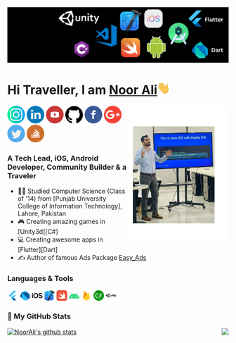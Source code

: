 <img src="https://github.com/nooralibutt/nooralibutt/blob/master/linkedin-banner.png" />

<h1>Hi Traveller, I am <a href="https://www.linkedin.com/in/nooralibutt/">Noor Ali</a><img src="https://raw.githubusercontent.com/ABSphreak/ABSphreak/master/gifs/Hi.gif" width="30px" height="30px"></h1>
<img align='right' src="https://github.com/nooralibutt/nooralibutt/blob/master/dp.png" width="230" />

<a href="https://www.instagram.com/nooralibutt"><img src="https://github.com/nooralibutt/nooralibutt/blob/master/logos/instagram.png" width="40" /></a>
<a href="https://www.linkedin.com/in/nooralibutt"><img src="https://github.com/nooralibutt/nooralibutt/blob/master/logos/linkedin.png" width="40" /></a>
<a href="https://youtube.com/@nooralibutt2690"><img src="https://github.com/nooralibutt/nooralibutt/blob/master/logos/youtube-logo.png" width="40" /></a>
<a href="https://github.com/nooralibutt"><img src="https://github.com/nooralibutt/nooralibutt/blob/master/logos/github-logo.png" width="40" /></a>
<a href="https://www.facebook.com/iamnooralibutt/"><img src="https://github.com/nooralibutt/nooralibutt/blob/master/logos/facebook.png" width="40" /></a>
<a href="mailto:nooralibutt@gmail.com"><img src="https://github.com/nooralibutt/nooralibutt/blob/master/logos/google-plus.png" width="40" /></a>
<a href="https://twitter.com/nooralibutt"><img src="https://github.com/nooralibutt/nooralibutt/blob/master/logos/twitter.png" width="40" /></a>
<a href="https://stackoverflow.com/users/2898708/noor-ali-butt"><img src="https://github.com/nooralibutt/nooralibutt/blob/master/logos/stackoverflow.png" width="40" /></a>

### A Tech Lead, iOS, Android Developer, Community Builder & a Traveler
- 🙋‍♂️ Studied Computer Science (Class of '14) from [Punjab University College of Information Technology], Lahore, Pakistan
- 🎮 Creating amazing games in [Unity3d][C#]
- 💻 Creating awesome apps in [Flutter][Dart]
- ✍️ Author of famous Ads Package [Easy_Ads](https://github.com/nooralibutt/easy-ads)

### Languages & Tools

<code><img width=24px src="https://raw.githubusercontent.com/github/explore/80688e429a7d4ef2fca1e82350fe8e3517d3494d/topics/flutter/flutter.png"></code>
<code><img width=24px src="https://raw.githubusercontent.com/github/explore/80688e429a7d4ef2fca1e82350fe8e3517d3494d/topics/dart/dart.png"></code>
<code><img width=24px src="https://raw.githubusercontent.com/github/explore/80688e429a7d4ef2fca1e82350fe8e3517d3494d/topics/ios/ios.png"></code>
<code><img width=24px src="https://raw.githubusercontent.com/github/explore/80688e429a7d4ef2fca1e82350fe8e3517d3494d/topics/xcode/xcode.png"></code>
<code><img width=24px src="https://raw.githubusercontent.com/github/explore/80688e429a7d4ef2fca1e82350fe8e3517d3494d/topics/swift/swift.png"></code>
<code><img width=24px src="https://raw.githubusercontent.com/github/explore/80688e429a7d4ef2fca1e82350fe8e3517d3494d/topics/android/android.png"></code>
<code><img width=24px src="https://raw.githubusercontent.com/github/explore/80688e429a7d4ef2fca1e82350fe8e3517d3494d/topics/firebase/firebase.png"></code>
<code><img width=24px src="https://raw.githubusercontent.com/github/explore/80688e429a7d4ef2fca1e82350fe8e3517d3494d/topics/csharp/csharp.png"></code>
<code><img width=24px src="https://raw.githubusercontent.com/github/explore/80688e429a7d4ef2fca1e82350fe8e3517d3494d/topics/unity/unity.png"></code>

### 📝 My GitHub Stats</summary>

[![NoorAli's github stats](https://github-readme-stats.vercel.app/api?username=nooralibutt&theme=gotham)](https://github.com/nooralibutt/github-readme-stats) <img src = "https://github-readme-streak-stats.herokuapp.com?user=nooralibutt&theme=solarized-dark&hide_border=true&date_format=M%20j%5B%2C%20Y%5D&line_height=25" align='right' >

<br>
